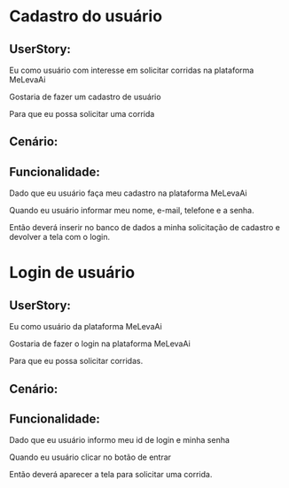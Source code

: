 <h1>Cadastro do usuário</h1>

<h2>UserStory:</h2>

<p>Eu como usuário com interesse em solicitar corridas na plataforma MeLevaAi</p> 
<p>Gostaria de fazer um cadastro de usuário</p> 
<p>Para que eu possa solicitar uma corrida</p> 
<h2>Cenário:</h2>
<h2>Funcionalidade:</h2>
<p>Dado que eu usuário faça meu cadastro na plataforma MeLevaAi</p> 
<p>Quando eu usuário informar meu nome, e-mail, telefone e a senha.</p> 
<p>Então deverá inserir no banco de dados a minha solicitação de cadastro e devolver a tela com o login. </p> 

<h1>Login de usuário</h1>

<h2>UserStory:</h2>
<p>Eu como usuário da plataforma MeLevaAi</p> 
<p>Gostaria de fazer o login na plataforma MeLevaAi</p> 
<p>Para que eu possa solicitar corridas.</p> 
<h2>Cenário:</h2>
<h2>Funcionalidade:</h2>
<p>Dado que eu usuário informo meu id de login e minha senha</p> 
<p>Quando eu usuário clicar no botão de entrar</p> 
<p>Então deverá aparecer a tela para solicitar uma corrida.</p> 
